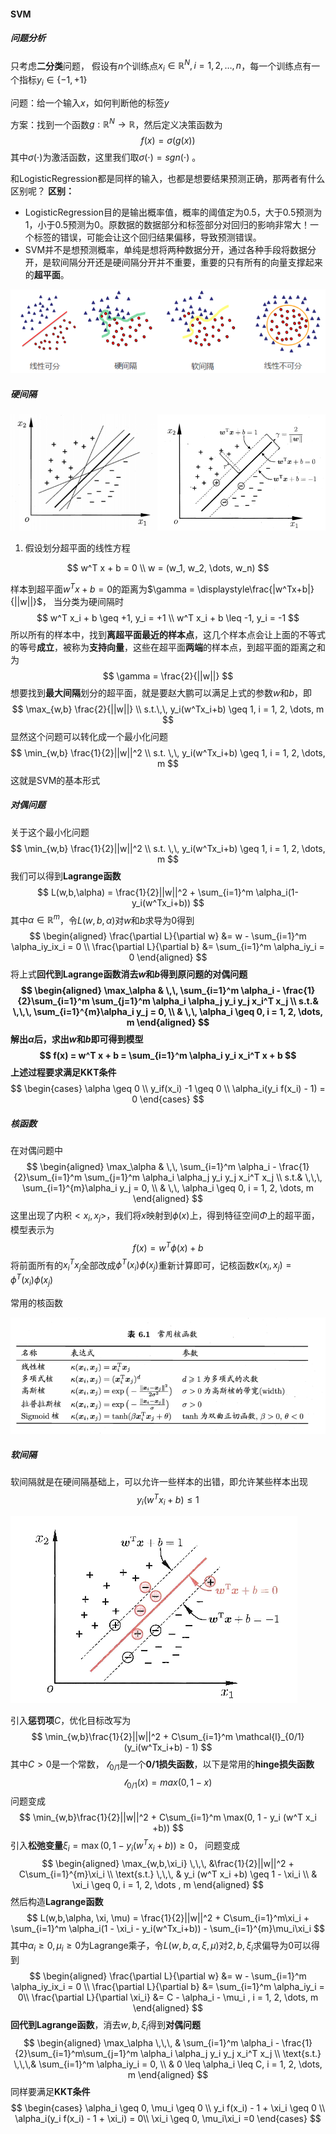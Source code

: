 #### SVM

##### 问题分析

只考虑**二分类**问题， 假设有$n$个训练点${x_i \in \mathbb{R}^N}, i = 1, 2 ,\dots, n$，每一个训练点有一个指标$y_i \in \{-1, +1\}$

问题：给一个输入$x$，如何判断他的标签$y$

方案：找到一个函数$g:\mathbb{R}^N \rightarrow \mathbb{R}$，然后定义决策函数为
$$
f(x) = \sigma(g(x))
$$
其中$\sigma(\cdot)$为激活函数，这里我们取$\sigma(\cdot) = sgn(\cdot)$ 。

和LogisticRegression都是同样的输入，也都是想要结果预测正确，那两者有什么区别呢？
**区别：**

* LogisticRegression目的是输出概率值，概率的阈值定为0.5，大于0.5预测为1，小于0.5预测为0。原数据的数据部分和标签部分对回归的影响非常大！一个标签的错误，可能会让这个回归结果偏移，导致预测错误。
* SVM并不是想预测概率，单纯是想将两种数据分开，通过各种手段将数据分开，是软间隔分开还是硬间隔分开并不重要，重要的只有所有的向量支撑起来的**超平面**。

![SVM类型](./assets/SVM_1.png)

##### 硬间隔

![SVM_2](./assets/SVM_2.png)

1. 假设划分超平面的线性方程

$$
w^T x + b = 0 \\
w = (w_1, w_2, \dots, w_n)
$$



样本到超平面$w^Tx+b=0$的距离为$\gamma = \displaystyle\frac{|w^Tx+b|}{||w||}$， 当分类为硬间隔时
$$
w^T x_i + b \geq +1, y_i = +1 \\
w^T x_i + b \leq -1, y_i = -1
$$
所以所有的样本中，找到**离超平面最近的样本点**，这几个样本点会让上面的不等式的等号**成立**，被称为**支持向量**，这些在超平面**两端**的样本点，到超平面的距离之和为
$$
\gamma = \frac{2}{||w||}
$$
想要找到**最大间隔**划分的超平面，就是要赵大鹏可以满足上式的参数$w$和$b$，即
$$
\max_{w,b} \frac{2}{||w||} \\
s.t.\,\, y_i(w^Tx_i+b) \geq 1, i = 1, 2, \dots, m
$$
显然这个问题可以转化成一个最小化问题
$$
\min_{w,b} \frac{1}{2}||w||^2 \\
s.t. \,\, y_i(w^Tx_i+b) \geq 1, i = 1, 2, \dots, m
$$
这就是SVM的基本形式

##### 对偶问题

关于这个最小化问题 
$$
\min_{w,b} \frac{1}{2}||w||^2 \\
s.t. \,\, y_i(w^Tx_i+b) \geq 1, i = 1, 2, \dots, m
$$
我们可以得到**Lagrange函数**
$$
L(w,b,\alpha) = \frac{1}{2}||w||^2 + \sum_{i=1}^m \alpha_i(1-y_i(w^Tx_i+b))
$$
其中$\alpha \in \mathbb{R}^m$，令$L(w,b,\alpha)$对$w$和$b$求导为0得到
$$
\begin{aligned}
\frac{\partial L}{\partial w} &= w - \sum_{i=1}^m \alpha_iy_ix_i = 0 \\
\frac{\partial L}{\partial b} &= \sum_{i=1}^m \alpha_iy_i = 0
\end{aligned}
$$
将上式**回代到Lagrange函数消去$w$和$b$**得到原问题的对偶问题
$$
\begin{aligned}
\max_\alpha &  \,\, \sum_{i=1}^m \alpha_i - \frac{1}{2}\sum_{i=1}^m \sum_{j=1}^m \alpha_i \alpha_j y_i y_j x_i^T x_j \\
s.t.& \,\,\, \sum_{i=1}^{m}\alpha_i y_j = 0, \\
& \,\, \alpha_i \geq 0, i = 1, 2, \dots, m
\end{aligned}
$$
解出$\alpha$后，求出$w$和$b$即可得到模型
$$
f(x) = w^T x + b = \sum_{i=1}^m \alpha_i y_i x_i^T x + b
$$
上述过程要求满足**KKT条件**
$$
\begin{cases}
\alpha \geq 0 \\
y_if(x_i) -1 \geq 0 \\
\alpha_i(y_i f(x_i) - 1) = 0
\end{cases}
$$

##### 核函数

在对偶问题中
$$
\begin{aligned}
\max_\alpha &  \,\, \sum_{i=1}^m \alpha_i - \frac{1}{2}\sum_{i=1}^m \sum_{j=1}^m \alpha_i \alpha_j y_i y_j x_i^T x_j \\
s.t.& \,\,\, \sum_{i=1}^{m}\alpha_i y_j = 0, \\
& \,\, \alpha_i \geq 0, i = 1, 2, \dots, m
\end{aligned}
$$
这里出现了内积$<x_i, x_j>$，我们将$x$映射到$\phi(x)$上，得到特征空间$\Phi$上的超平面，模型表示为
$$
f(x) = w^T\phi(x) + b
$$
将前面所有的$x_i^Tx_j$全部改成$\phi^T(x_i)\phi(x_j)$重新计算即可，记核函数$\kappa(x_i,x_j) = \phi^T(x_i)\phi(x_j)$

常用的核函数

![SVM_3](./assets/SVM_3.png)

##### 软间隔

软间隔就是在硬间隔基础上，可以允许一些样本的出错，即允许某些样本出现
$$
y_i(w^Tx_i+b) \leq 1
$$


![SVM_4](./assets/SVM_4.png)

  引入**惩罚项**$C$，优化目标改写为
$$
\min_{w,b}\frac{1}{2}||w||^2 + C\sum_{i=1}^m \mathcal{l}_{0/1}(y_i(w^Tx_i+b) - 1)
$$
其中$C > 0$是一个常数， $\mathcal{l}_{0/1}$是一个**0/1损失函数**，以下是常用的**hinge损失函数**
$$
\mathcal{l}_{0/1}(x) = max(0, 1 - x)
$$
问题变成
$$
\min_{w,b}\frac{1}{2}||w||^2 + C\sum_{i=1}^m \max(0, 1 - y_i (w^T x_i +b))
$$
引入**松弛变量**$\xi_i = \max(0, 1 - y_i (w^T x_i +b))\geq 0$， 问题变成
$$
\begin{aligned}
\max_{w,b,\xi_i}  \,\,\, &\frac{1}{2}||w||^2 + C\sum_{i=1}^{m}\xi_i \\
\text{s.t.}  \,\,\, & y_i (w^T x_i +b) \geq 1 - \xi_i \\
& \xi_i \geq 0, i = 1, 2, \dots , m
\end{aligned}
$$
然后构造**Lagrange函数**
$$
L(w,b,\alpha, \xi, \mu) = \frac{1}{2}||w||^2 + C\sum_{i=1}^m\xi_i + \sum_{i=1}^m \alpha_i(1 - \xi_i - y_i(w^Tx_i+b)) - \sum_{i=1}^{m}\mu_i\xi_i
$$
其中$\alpha_i \geq 0, \mu_i \geq 0$为Lagrange乘子，令$L(w,b,\alpha,\xi,\mu)$对$2,b,\xi_i$求偏导为0可以得到
$$
\begin{aligned}
\frac{\partial L}{\partial w} &= w - \sum_{i=1}^m \alpha_iy_ix_i  = 0 \\
\frac{\partial L}{\partial b} &= \sum_{i=1}^m \alpha_iy_i = 0\\
\frac{\partial L}{\partial \xi_i} &= C - \alpha_i - \mu_i , i = 1, 2, \dots, m
\end{aligned}
$$
**回代到Lagrange函数**，消去$w,b,\xi_i$得到**对偶问题**
$$
\begin{aligned}
\max_\alpha \,\,\, & \sum_{i=1}^m \alpha_i - \frac{1}{2}\sum_{i=1}^m\sum_{j=1}^m \alpha_i \alpha_j y_i y_j x_i^T x_j \\
\text{s.t.} \,\,\,& \sum_{i=1}^m \alpha_iy_i = 0, \\
& 0 \leq \alpha_i \leq C, i = 1, 2, \dots, m
\end{aligned}
$$
同样要满足**KKT条件**
$$
\begin{cases}
\alpha_i \geq 0, \mu_i \geq 0 \\
y_i f(x_i) - 1 + \xi_i \geq 0 \\
\alpha_i(y_i f(x_i) - 1 + \xi_i) = 0\\
\xi_i \geq 0, \mu_i\xi_i =0
\end{cases}
$$

